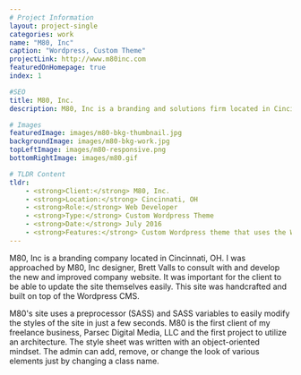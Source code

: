 ```yaml
---
# Project Information
layout: project-single
categories: work
name: "M80, Inc"
caption: "Wordpress, Custom Theme"
projectLink: http://www.m80inc.com
featuredOnHomepage: true
index: 1

#SEO
title: M80, Inc.
description: M80, Inc is a branding and solutions firm located in Cincinnati, OH. The M80 site was developed by web developer, Dave Berning.

# Images
featuredImage: images/m80-bkg-thumbnail.jpg
backgroundImage: images/m80-bkg-work.jpg
topLeftImage: images/m80-responsive.png
bottomRightImage: images/m80.gif

# TLDR Content
tldr:
    - <strong>Client:</strong> M80, Inc.
    - <strong>Location:</strong> Cincinnati, OH
    - <strong>Role:</strong> Web Developer
    - <strong>Type:</strong> Custom Wordpress Theme
    - <strong>Date:</strong> July 2016
    - <strong>Features:</strong> Custom Wordpress theme that uses the Wordpress codex and functions. Portfolio pieces when clicked, dropdown to show a slider and additional information.
---
```


M80, Inc is a branding company located in Cincinnati, OH. I was approached by M80, Inc designer, Brett Valls to consult with and develop the new and improved company website. It was important for the client to be able to update the site themselves easily. This site was handcrafted and built on top of the Wordpress CMS.

M80's site uses a preprocessor (SASS) and SASS variables to easily modify the styles of the site in just a few seconds. M80 is the first client of my freelance business, Parsec Digital Media, LLC and the first project to utilize an architecture. The style sheet was written with an object-oriented mindset. The admin can add, remove, or change the look of various elements just by changing a class name.
